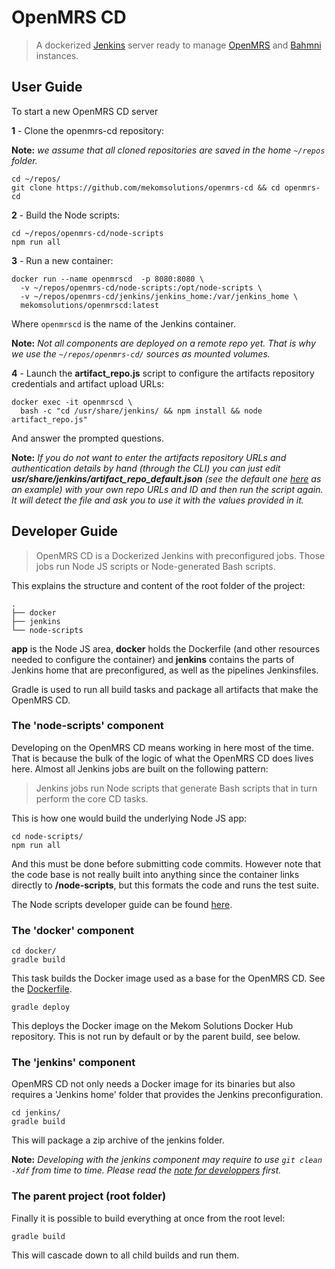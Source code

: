 # OpenMRS CD
> A dockerized [Jenkins](https://jenkins.io/) server ready to manage [OpenMRS](https://openmrs.org/) and [Bahmni](https://www.bahmni.org/) instances.

## User Guide

To start a new OpenMRS CD server

**1** - Clone the openmrs-cd repository:

**Note:** _we assume that all cloned repositories are saved in the home `~/repos` folder._
```
cd ~/repos/
git clone https://github.com/mekomsolutions/openmrs-cd && cd openmrs-cd
```

**2** - Build the Node scripts:
```
cd ~/repos/openmrs-cd/node-scripts
npm run all
```

**3** - Run a new container:
```
docker run --name openmrscd  -p 8080:8080 \
  -v ~/repos/openmrs-cd/node-scripts:/opt/node-scripts \
  -v ~/repos/openmrs-cd/jenkins/jenkins_home:/var/jenkins_home \
  mekomsolutions/openmrscd:latest
```
Where `openmrscd` is the name of the Jenkins container.

**Note:** _Not all components are deployed on a remote repo yet. That is why we use the `~/repos/openmrs-cd/` sources as mounted volumes._

**4** - Launch the **artifact_repo.js** script to configure the artifacts repository credentials and artifact upload URLs:
```
docker exec -it openmrscd \
  bash -c "cd /usr/share/jenkins/ && npm install && node artifact_repo.js"
```
And answer the prompted questions.

**Note:** _If you do not want to enter the artifacts repository URLs and authentication details by hand (through the CLI) you can just edit **usr/share/jenkins/artifact_repo_default.json** (see the default one [here](docker/config/artifact_repo_default.json) as an example) with your own repo URLs and ID and then run the script again. It will detect the file and ask you to use it with the values provided in it._

## Developer Guide

>OpenMRS CD is a Dockerized Jenkins with preconfigured jobs. Those jobs run Node JS scripts or Node-generated Bash scripts.

This explains the structure and content of the root folder of the project:

```
.
├── docker
├── jenkins
└── node-scripts
```
**app** is the Node JS area, **docker** holds the Dockerfile (and other resources needed to configure the container) and **jenkins** contains the parts of Jenkins home that are preconfigured, as well as the pipelines Jenkinsfiles.

Gradle is used to run all build tasks and package all artifacts that make the OpenMRS CD.

### The 'node-scripts' component
Developing on the OpenMRS CD means working in here most of the time.
That is because the bulk of the logic of what the OpenMRS CD does lives here. Almost all Jenkins jobs are built on the following pattern:
>Jenkins jobs run Node scripts that generate Bash scripts that in turn perform the core CD tasks.

This is how one would build the underlying Node JS app:
```
cd node-scripts/
npm run all
```
And this must be done before submitting code commits.
However note that the code base is not really built into anything since the container links directly to **/node-scripts**, but this formats the code and runs the test suite.

The Node scripts developer guide can be found [here](node-scripts/README.md).

### The 'docker' component
```
cd docker/
gradle build
```
This task builds the Docker image used as a base for the OpenMRS CD. See the [Dockerfile](docker/Dockerfile).

```
gradle deploy
```
This deploys the Docker image on the Mekom Solutions Docker Hub repository. This is not run by default or by the parent build, see below.

### The 'jenkins' component

OpenMRS CD not only needs a Docker image for its binaries but also requires a 'Jenkins home' folder that provides the Jenkins preconfiguration.

```
cd jenkins/
gradle build
```
This will package a zip archive of the jenkins folder.

**Note:** _Developing with the jenkins component may require to use `git clean -Xdf` from time to time. Please read the [note for developpers](jenkins/README.md) first._

### The parent project (root folder)

Finally it is possible to build everything at once from the root level:
```
gradle build
```
This will cascade down to all child builds and run them.
